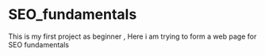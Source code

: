 # SEO_fundamentals
This is my first project as beginner , Here i am trying to form a web page for SEO fundamentals
